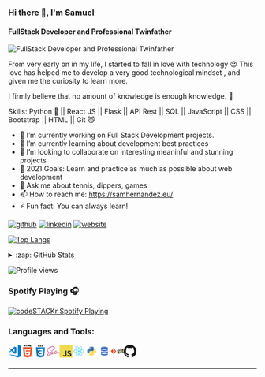 ### Hi there 👋, I'm Samuel
#### FullStack Developer and Professional Twinfather
![FullStack Developer and Professional Twinfather](https://user-images.githubusercontent.com/74045391/113511297-74dcef00-955f-11eb-9963-ae7277b1e373.png)

From very early on in my life, I started to fall in love with technology 😍 This love has helped me to develop a very good technological mindset , and given me the curiosity to learn more. 

I firmly believe that no amount of knowledge  is enough knowledge. 🧠

Skills: Python 🐍 || React JS || Flask || API Rest || SQL || JavaScript || CSS || Bootstrap || HTML || Git 😼

- 🔭 I’m currently working on Full Stack Development projects. 
- 🌱 I’m currently learning about development best practices  
- 👯 I’m looking to collaborate on interesting meaninful and stunning projects 
- 🥅 2021 Goals: Learn and practice as much as possible about web development
- 💬 Ask me about tennis, dippers, games 
- 📫 How to reach me: https://samhernandez.eu/ 
- ⚡ Fun fact: You can always learn! 


[<img src='https://cdn.jsdelivr.net/npm/simple-icons@3.0.1/icons/github.svg' alt='github' height='40'>](https://github.com/SamHnnz)  [<img src='https://cdn.jsdelivr.net/npm/simple-icons@3.0.1/icons/linkedin.svg' alt='linkedin' height='40'>](https://www.linkedin.com/in/samuelhernandezl/)  [<img src='https://cdn.jsdelivr.net/npm/simple-icons@3.0.1/icons/icloud.svg' alt='website' height='40'>](https://samhernandez.eu/)  

[![Top Langs](https://github-readme-stats.vercel.app/api/top-langs/?username=SamHnnz)](https://github.com/anuraghazra/github-readme-stats)

<details>
  
  <summary>:zap: GitHub Stats</summary>
  <img align="left" alt="SamHnnz's GitHub Stats" src="https://github-readme-stats.codestackr.vercel.app/api?username=SamHnnz&show_icons=true&hide_border=true" />
  
</details>


![Profile views](https://gpvc.arturio.dev/SamHnnz)  



### Spotify Playing 🎧

[<img src="https://now-playing-codestackr.vercel.app/api/spotify-playing" alt="codeSTACKr Spotify Playing" width="350" />](https://open.spotify.com/playlist/7uSBrTu6MXgaPhZatVlRx1)

### Languages and Tools:

[<img align="left" alt="Visual Studio Code" width="26px" src="https://raw.githubusercontent.com/github/explore/80688e429a7d4ef2fca1e82350fe8e3517d3494d/topics/visual-studio-code/visual-studio-code.png" />][samGit]
[<img align="left" alt="HTML5" width="26px" src="https://raw.githubusercontent.com/github/explore/80688e429a7d4ef2fca1e82350fe8e3517d3494d/topics/html/html.png" />][samGit]
[<img align="left" alt="CSS3" width="26px" src="https://raw.githubusercontent.com/github/explore/80688e429a7d4ef2fca1e82350fe8e3517d3494d/topics/css/css.png" />][samGit]
[<img align="left" alt="Sass" width="26px" src="https://raw.githubusercontent.com/github/explore/80688e429a7d4ef2fca1e82350fe8e3517d3494d/topics/sass/sass.png" />][samGit]
[<img align="left" alt="JavaScript" width="26px" src="https://raw.githubusercontent.com/github/explore/80688e429a7d4ef2fca1e82350fe8e3517d3494d/topics/javascript/javascript.png" />][samGit]
[<img align="left" alt="React" width="26px" src="https://raw.githubusercontent.com/github/explore/80688e429a7d4ef2fca1e82350fe8e3517d3494d/topics/react/react.png" />][samGit]
[<img align="left" alt="Python" width="26px" src="https://raw.githubusercontent.com/github/explore/80688e429a7d4ef2fca1e82350fe8e3517d3494d/topics/python/python.png" />][samGit]
[<img align="left" alt="SQL" width="26px" src="https://raw.githubusercontent.com/github/explore/80688e429a7d4ef2fca1e82350fe8e3517d3494d/topics/sql/sql.png" />][samGit]
[<img align="left" alt="Git" width="26px" src="https://raw.githubusercontent.com/github/explore/80688e429a7d4ef2fca1e82350fe8e3517d3494d/topics/git/git.png" />][samGit]
[<img align="left" alt="GitHub" width="26px" src="https://raw.githubusercontent.com/github/explore/78df643247d429f6cc873026c0622819ad797942/topics/github/github.png" />][samGit]

<br />
<br />

---

[website]: https://samhernandez.eu
[samGit]: https://github.com/SamHnnz
[linkedin]: https://www.linkedin.com/in/samuelhernandezl/
